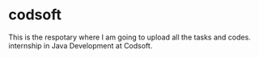 # codsoft
This is the respotary where I am going to upload all the tasks and codes.
internship in Java Development at Codsoft.
